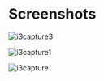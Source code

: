 # Screenshots

![i3capture3](https://user-images.githubusercontent.com/83841153/118339176-bda1a380-b520-11eb-90f9-a5be287812f5.png)

![i3capture1](https://user-images.githubusercontent.com/83841153/118339164-b67a9580-b520-11eb-9dec-b6dabbe320f0.png)

![i3capture](https://user-images.githubusercontent.com/83841153/118359687-51a95480-b58d-11eb-8692-a3f7f757c726.png)
